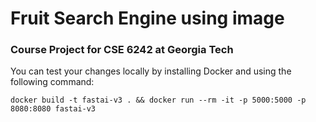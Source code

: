 # Fruit Search Engine using image

### Course Project for CSE 6242 at Georgia Tech

You can test your changes locally by installing Docker and using the following command:

```
docker build -t fastai-v3 . && docker run --rm -it -p 5000:5000 -p 8080:8080 fastai-v3
```
